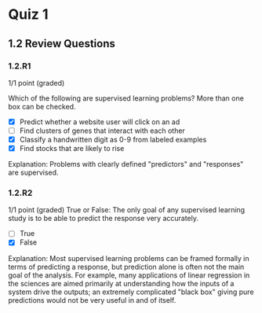 # Quiz 1
## 1.2 Review Questions
### 1.2.R1
1/1 point (graded)

Which of the following are supervised learning problems? More than one box can be checked.

- [x] Predict whether a website user will click on an ad
- [ ] Find clusters of genes that interact with each other
- [x] Classify a handwritten digit as 0-9 from labeled examples
- [x] Find stocks that are likely to rise

Explanation: 
Problems with clearly defined "predictors" and
"responses" are supervised.

### 1.2.R2
1/1 point (graded)
True or False: The only goal of any supervised learning study is to be able to predict the response very accurately.

- [ ] True
- [x] False

Explanation:
Most supervised learning problems can be framed formally
in terms of predicting a response, but prediction alone is often not the main goal of the analysis. For example, many applications of linear regression in the sciences are aimed primarily at understanding how the inputs of a system drive the outputs; an extremely complicated "black box" giving pure predictions would not be very useful in and of itself.
